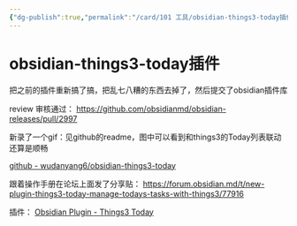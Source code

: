 ```yaml
---
{"dg-publish":true,"permalink":"/card/101 工具/obsidian-things3-today插件/","noteIcon":"2","created":"2024-01-29T14:23:53+08:00","updated":"2024-09-26T13:36:14+08:00"}
---
```



# obsidian-things3-today插件

把之前的插件重新搞了搞，把乱七八糟的东西去掉了，然后提交了obsidian插件库

review 审核通过： https://github.com/obsidianmd/obsidian-releases/pull/2997

新录了一个gif：见github的readme，图中可以看到和things3的Today列表联动还算是顺畅

[github - wudanyang6/obsidian-things3-today](https://github.com/wudanyang6/obsidian-things3-today?tab=readme-ov-file)

跟着操作手册在论坛上面发了分享贴： 
https://forum.obsidian.md/t/new-plugin-things3-today-manage-todays-tasks-with-things3/77916

 
插件： [Obsidian Plugin - Things3 Today](https://obsidian.md/plugins?id=things3-today)
